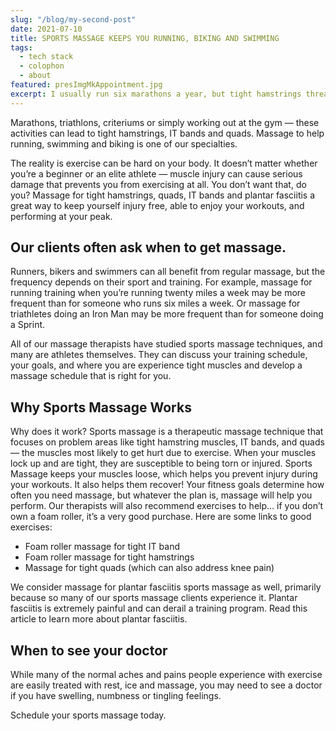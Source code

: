 ```yaml
---
slug: "/blog/my-second-post"
date: 2021-07-10
title: SPORTS MASSAGE KEEPS YOU RUNNING, BIKING AND SWIMMING
tags:
  - tech stack
  - colophon
  - about
featured: presImgMkAppointment.jpg
excerpt: I usually run six marathons a year, but tight hamstrings threatened to end my marathon season early. My wife convinced me to get a sports massage, and it worked. I got massage for marathon training regularly during the season and I never missed a race. In fact, I had a few PRs! Freddy, Luz.
---
```

  Marathons, triathlons, criteriums or simply working out at the gym — these activities can lead to tight hamstrings, IT bands and quads. Massage to help running, swimming and biking is one of our specialties.

The reality is exercise can be hard on your body. It doesn’t matter whether you’re a beginner or an elite athlete — muscle injury can cause serious damage that prevents you from exercising at all. You don’t want that, do you? Massage for tight hamstrings, quads, IT bands and plantar fasciitis a great way to keep yourself injury free, able to enjoy your workouts, and performing at your peak.

## Our clients often ask when to get massage.
Runners, bikers and swimmers can all benefit from regular massage, but the frequency depends on their sport and training. For example, massage for running training when you’re running twenty miles a week may be more frequent than for someone who runs six miles a week. Or massage for triathletes doing an Iron Man may be more frequent than for someone doing a Sprint.

All of our massage therapists have studied sports massage techniques, and many are athletes themselves. They can discuss your training schedule, your goals, and where you are experience tight muscles and develop a massage schedule that is right for you.

## Why Sports Massage Works
Why does it work? Sports massage is a therapeutic massage technique that focuses on problem areas like tight hamstring muscles, IT bands, and quads — the muscles most likely to get hurt due to exercise. When your muscles lock up and are tight, they are susceptible to being torn or injured. Sports Massage keeps your muscles loose, which helps you prevent injury during your workouts. It also helps them recover! Your fitness goals determine how often you need massage, but whatever the plan is, massage will help you perform. Our therapists will also recommend exercises to help… if you don’t own a foam roller, it’s a very good purchase. Here are some links to good exercises:

- Foam roller massage for tight IT band
- Foam roller massage for tight hamstrings
- Massage for tight quads (which can also address knee pain)

We consider massage for plantar fasciitis sports massage as well, primarily because so many of our sports massage clients experience it. Plantar fasciitis is extremely painful and can derail a training program. Read this article to learn more about plantar fasciitis.

## When to see your doctor
While many of the normal aches and pains people experience with exercise are easily treated with rest, ice and massage, you may need to see a doctor if you have swelling, numbness or tingling feelings.

Schedule your sports massage today.